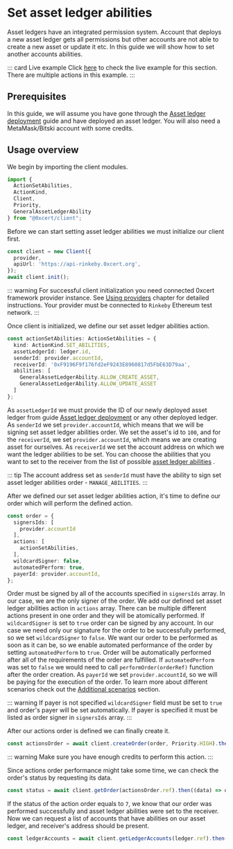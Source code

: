 # Set asset ledger abilities

Asset ledgers have an integrated permission system. Account that deploys a new asset ledger gets all permissions but other accounts are not able to create a new asset or update it etc. In this guide we will show how to set another accounts abilities.

::: card Live example
Click [here](https://codesandbox.io/s/github/0xcert/api-example-order?module=%2FREADME.md) to check the live example for this section. There are multiple actions in this example.
:::

## Prerequisites

In this guide, we will assume you have gone through the [Asset ledger deployment](asset-ledger-deployment.html#asset-ledger-deployment) guide and have deployed an asset ledger. You will also need a MetaMask/Bitski account with some credits.

## Usage overview

We begin by importing the client modules.

```ts
import { 
  ActionSetAbilities,
  ActionKind,
  Client,
  Priority,
  GeneralAssetLedgerAbility
} from "@0xcert/client";
```

Before we can start setting asset ledger abilities we must initialize our client first.

```ts
const client = new Client({
  provider,
  apiUrl: 'https://api-rinkeby.0xcert.org',
});
await client.init();
```
::: warning
For successful client initialization you need connected 0xcert framework provider instance. See [Using providers](providers.html#providers) chapter for detailed instructions. Your provider must be connected to `Rinkeby` Ethereum test network.
:::

Once client is initialized, we define our set asset ledger abilities action.

```ts
const actionSetAbilities: ActionSetAbilities = {
  kind: ActionKind.SET_ABILITIES,
  assetLedgerId: ledger.id,
  senderId: provider.accountId,
  receiverId: '0xF9196F9f176fd2eF9243E8960817d5FbE63D79aa',
  abilities: [
    GeneralAssetLedgerAbility.ALLOW_CREATE_ASSET,
    GeneralAssetLedgerAbility.ALLOW_UPDATE_ASSET
  ]
};
```

As `assetLedgerId` we must provide the ID of our newly deployed asset ledger from guide [Asset ledger deployment](asset-ledger-deployment.html#asset-ledger-deployment) or any other deployed ledger. As `senderId` we set `provider.accountId`, which means that we will be signing set asset ledger abilities order. We set the asset's id to `100`, and for the `receiverId`, we set `provider.accountId`, which means we are creating asset for ourselves. As `receiverId` we set the account address on which we want the ledger abilities to be set. You can choose the abilities that you want to set to the receiver from the list of possible [asset ledger abilities](https://docs.0xcert.org/framework/v2/api/ethereum-connectors.html#ledger-abilities) .

::: tip
The account address set as `senderId` must have the ability to sign set asset ledger abilities order - `MANAGE_ABILITIES`.
:::

After we defined our set asset ledger abilities action, it's time to define our order which will perform the defined action.

```ts
const order = {
  signersIds: [
    provider.accountId
  ],
  actions: [
    actionSetAbilities,
  ],
  wildcardSigner: false,
  automatedPerform: true,
  payerId: provider.accountId,
};
```

Order must be signed by all of the accounts specified in `signersIds` array. In our case, we are the only signer of the order. We add our defined set asset ledger abilities action in `actions` array. There can be multiple different actions present in one order and they will be atomically performed. If `wildcardSigner` is set to `true` order can be signed by any account. In our case we need only our signature for the order to be successfully performed, so we set `wildcardSigner` to `false`. We want our order to be performed as soon as it can be, so we enable automated performance of the order by setting `automatedPerform` to `true`. Order will be automatically performed after all of the requirements of the order are fulfilled. If `automatedPerform` was set to `false` we would need to call `performOrder(orderRef)` function after the order creation. As `payerId` we set `provider.accountId`, so we will be paying for the execution of the order. To learn more about different scenarios check out the [Additional scenarios](additional-scenarios.html) section.

::: warning
If payer is not specified `wildcardSigner` field must be set to `true` and order's payer will be set automatically. If payer is specified it must be listed as order signer in `signersIds` array.
:::

After our actions order is defined we can finally create it.

```ts
const actionsOrder = await client.createOrder(order, Priority.HIGH).then((data) => data.data);
```

::: warning
Make sure you have enough credits to perform this action.
:::

Since actions order performance might take some time, we can check the order's status by requesting its data.

```ts
const status = await client.getOrder(actionsOrder.ref).then((data) => data.data.status);
```

If the status of the action order equals to `7`, we know that our order was performed successfully and asset ledger abilities were set to the receiver. Now we can request a list of accounts that have abilities on our asset ledger, and receiver's address should be present.

```ts
const ledgerAccounts = await client.getLedgerAccounts(ledger.ref).then((data) => data.data);
```
